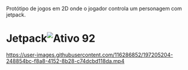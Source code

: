 Protótipo de jogos em 2D onde o jogador controla um personagem com jetpack.
# Jetpack![Ativo 92](https://user-images.githubusercontent.com/116286852/197205313-9ea482c9-70a7-4010-8833-193014daa25b.png)

https://user-images.githubusercontent.com/116286852/197205204-248854bc-f8a8-4152-8b28-c74dcbd118da.mp4

